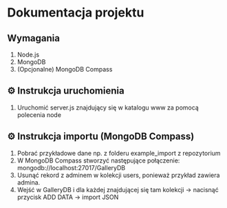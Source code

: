 # Dokumentacja projektu
## Wymagania
1. Node.js
2. MongoDB
3. (Opcjonalne) MongoDB Compass
## ⚙️ Instrukcja uruchomienia
1. Uruchomić server.js znajdujący się w katalogu www za pomocą polecenia node
## ⚙️ Instrukcja importu (MongoDB Compass)
1. Pobrać przykładowe dane np. z folderu example_import z repozytorium
2. W MongoDB Compass stworzyć następujące połączenie: mongodb://localhost:27017/GalleryDB
3. Usunąć rekord z adminem w kolekcji users, ponieważ przykład zawiera admina.
4. Wejść w GalleryDB i dla każdej znajdującej się tam kolekcji -> nacisnąć przycisk ADD DATA -> import JSON


